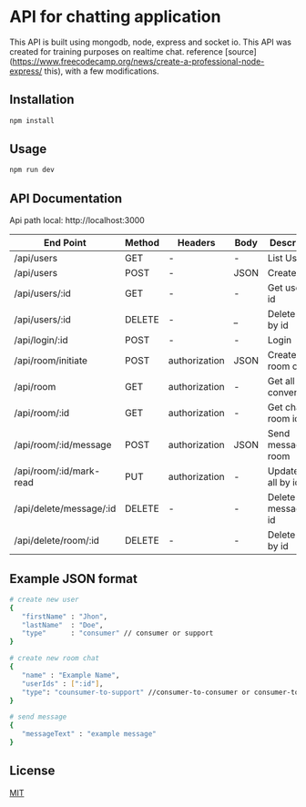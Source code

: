 # API for chatting application

This API is built using mongodb, node, express and socket io. This API was created for training purposes on realtime chat. reference [source](https://www.freecodecamp.org/news/create-a-professional-node-express/ this),
with a few modifications.

## Installation

```bash
npm install
```

## Usage

```bash
npm run dev
```

## API Documentation
Api path local: http://localhost:3000

| End Point			| Method	| Headers	| Body		| Description		|
| -----------------------------	| ------------- | ------------- | ------------- | ---------------------	|
| /api/users			| GET		| 	-	| 	-	| List Users		|
| /api/users			| POST		|	-	| JSON		| Create User		|
| /api/users/:id		| GET		| 	-	|	-	| Get user by id	|
| /api/users/:id		| DELETE	| 	-	|	_ 	| Delete user by id	|
| /api/login/:id		| POST		| 	-	|	-	| Login			|
| /api/room/initiate		| POST		| authorization	| JSON		| Create new room chat	|
| /api/room			| GET		| authorization	| 	-	| Get all conversation	|
| /api/room/:id			| GET		| authorization	| 	-	| Get chat by room id	|
| /api/room/:id/message		| POST		| authorization	| JSON		| Send message in room	|
| /api/room/:id/mark-read	| PUT		| authorization	|	-	| Update read all by id	|
| /api/delete/message/:id	| DELETE	|	-	|	-	| Delete message by id	|
| /api/delete/room/:id		| DELETE	|	-	|	-	| Delete room by id	|

## Example JSON format
```bash
# create new user 
{
   "firstName" : "Jhon",
   "lastName"  : "Doe",
   "type"      : "consumer" // consumer or support
}

# create new room chat
{
   "name" : "Example Name",
   "userIds" : [":id"],
   "type": "counsumer-to-support" //consumer-to-consumer or consumer-to-support
}

# send message
{
   "messageText" : "example message"
}
```


## License
[MIT](https://choosealicense.com/licenses/mit/)
